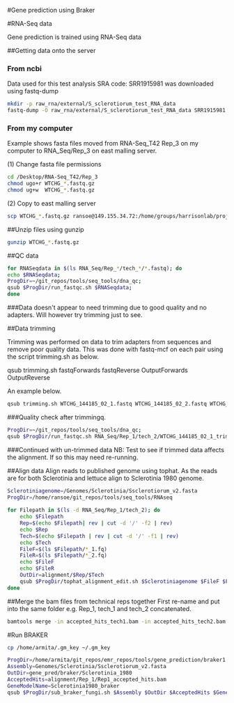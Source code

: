#Gene prediction using Braker

#RNA-Seq data

Gene prediction is trained using RNA-Seq data 

##Getting data onto the server
### From ncbi
Data used for this test analysis SRA code: SRR1915981 was downloaded using fastq-dump

```bash
mkdir -p raw_rna/external/S_sclerotiorum_test_RNA_data
fastq-dump -O raw_rna/external/S_sclerotiorum_test_RNA_data SRR1915981
```

### From my computer
Example shows fasta files moved from RNA-Seq_T42 Rep_3 on my computer to RNA_Seq/Rep_3 on east malling server.

(1) Change fasta file permissions
```bash
cd /Desktop/RNA-Seq_T42/Rep_3
chmod ugo+r WTCHG_*.fastq.gz
chmod ug+w  WTCHG_*.fastq.gz
```

(2) Copy to east malling server
```bash
scp WTCHG_*.fastq.gz ransoe@149.155.34.72:/home/groups/harrisonlab/project_files/Sclerotinia_spp/RNA_Seq/Rep_3
```

##Unzip files using gunzip
```bash
gunzip WTCHG_*.fastq.gz
```

##QC data
```bash
for RNASeqdata in $(ls RNA_Seq/Rep_*/tech_*/*.fastq); do
echo $RNASeqdata;
ProgDir=~/git_repos/tools/seq_tools/dna_qc;
qsub $ProgDir/run_fastqc.sh $RNASeqdata;
done

```
###Data doesn't appear to need trimming due to good quality and no adapters. Will however try trimming just to see.

##Data trimming

Trimming was performed on data to trim adapters from sequences and remove poor quality data.
This was done with fastq-mcf on each pair using the script trimming.sh as below.

qsub trimming.sh fastqForwards fastqReverse OutputForwards OutputReverse

An example below.

```bash
qsub trimming.sh WTCHG_144185_02_1.fastq WTCHG_144185_02_2.fastq WTCHG_144185_02_1_trim.fq WTCHG_144185_02_2_trim.fq
```

###Quality check after trimmingq. 
```bash
ProgDir=~/git_repos/tools/seq_tools/dna_qc;
qsub $ProgDir/run_fastqc.sh RNA_Seq/Rep_1/tech_2/WTCHG_144185_02_1_trim.fq;
```

###Continued with un-trimmed data
NB: Test to see if trimmed data affects the alignment. If so this may need re-running.


##Align data
Align reads to published genome using tophat. As the reads are for both Sclerotinia and lettuce align to Sclerotinia 1980 genome.

```bash
Sclerotiniagenome=/Genomes/Sclerotinia/Ssclerotiorum_v2.fasta
ProgDir=/home/ransoe/git_repos/tools/seq_tools/RNAseq
	
for Filepath in $(ls -d RNA_Seq/Rep_1/tech_2); do
	echo $Filepath
	Rep=$(echo $Filepath| rev | cut -d '/' -f2 | rev)
	echo $Rep
	Tech=$(echo $Filepath | rev | cut -d '/' -f1 | rev)
	echo $Tech
	FileF=$(ls $Filepath/*_1.fq)
	FileR=$(ls $Filepath/*_2.fq)
	echo $FileF
	echo $FileR
	OutDir=alignment/$Rep/$Tech
	qsub $ProgDir/tophat_alignment_edit.sh $Sclerotiniagenome $FileF $FileR $OutDir
done
```

##Merge the bam files from technical reps together
First re-name and put into the same folder
e.g. Rep_1, tech_1 and tech_2 concatenated. 
```bash
bamtools merge -in accepted_hits_tech1.bam -in accepted_hits_tech2.bam -out Rep1_accepted_hits.bam
```


#Run BRAKER
```bash
cp /home/armita/.gm_key ~/.gm_key
```
```bash
ProgDir=/home/armita/git_repos/emr_repos/tools/gene_prediction/braker1
Assembly=Genomes/Sclerotinia/Ssclerotiorum_v2.fasta
OutDir=gene_pred/braker/Sclerotinia_1980
AcceptedHits=alignment/Rep_1/Rep1_accepted_hits.bam
GeneModelName=Sclerotinia1980_braker
qsub $ProgDir/sub_braker_fungi.sh $Assembly $OutDir $AcceptedHits $GeneModelName
```

